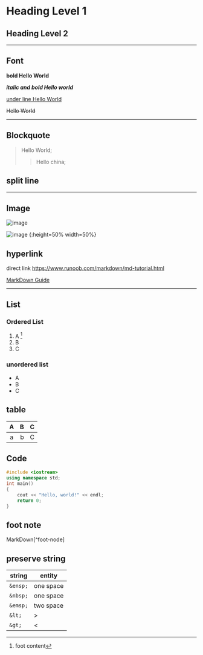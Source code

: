 # Heading Level 1

## Heading Level 2

---

## Font

**bold Hello World**

**_italic and bold Hello world_**

<u>under line Hello World</u>

~~Hello World~~

---

## Blockquote

> Hello World;
>
> > Hello china;

## split line

---

## Image

![image](320px-markdown-mark.svg.png)

![image](320px-markdown-mark.svg.png) {:height=50% width=50%}

## hyperlink

direct link <https://www.runoob.com/markdown/md-tutorial.html>

[MarkDown Guide](https://www.markdownguide.org/basic-syntax/)

---

## List

### Ordered List

1. A [^foot-note]
2. B
3. C

### unordered list

- A
- B
- C

## table

|  A  |   B | C   |
| :-: | --: | --- |
|  a  |   b | C   |

## Code

```c++
#include <iostream>
using namespace std;
int main()
{
    cout << "Hello, world!" << endl;
    return 0;
}
```

## foot note

MarkDown[^foot-node]

[^foot-note]: foot content

## preserve string

| string   | entity    |
| -------- | --------- |
| `&ensp;` | one space |
| `&nbsp;` | one space |
| `&emsp;` | two space |
| `&lt;`   | >         |
| `&gt;`   | <         |

